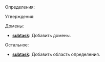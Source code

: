 Определения:

Утверждения:

Домены:
- [**subtask**](https://intelligent-scheduler.jetbrains.space/p/ische/repositories/knowledge-base/files/intelligent-scheduler/sections/tasks/relations/nrel-subtask.scs): 
  Добавить домены.

Остальное:
- [**subtask**](https://intelligent-scheduler.jetbrains.space/p/ische/repositories/knowledge-base/files/intelligent-scheduler/sections/tasks/relations/nrel-subtask.scs): 
  Добавить область определения.
